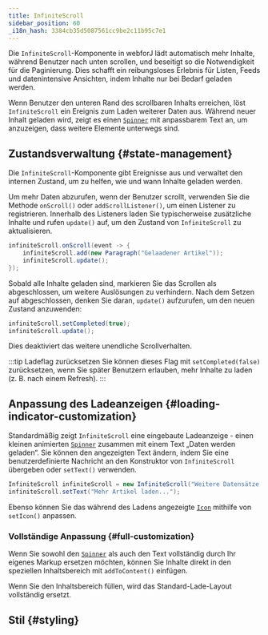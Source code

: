 ```yaml
---
title: InfiniteScroll
sidebar_position: 60
_i18n_hash: 3384cb35d5087561cc9be2c11b95c7e1
---
```

<DocChip chip="shadow" />
<DocChip chip="name" label="dwc-infinite-scroll" />
<DocChip chip='since' label='25.00' />
<JavadocLink type="infinite-scroll" location="com/webforj/component/infinitescroll/InfiniteScroll" top='true'/>

Die `InfiniteScroll`-Komponente in webforJ lädt automatisch mehr Inhalte, während Benutzer nach unten scrollen, und beseitigt so die Notwendigkeit für die Paginierung. Dies schafft ein reibungsloses Erlebnis für Listen, Feeds und datenintensive Ansichten, indem Inhalte nur bei Bedarf geladen werden.

Wenn Benutzer den unteren Rand des scrollbaren Inhalts erreichen, löst `InfiniteScroll` ein Ereignis zum Laden weiterer Daten aus. Während neuer Inhalt geladen wird, zeigt es einen [`Spinner`](../components/spinner) mit anpassbarem Text an, um anzuzeigen, dass weitere Elemente unterwegs sind.

<AppLayoutViewer
path='/webforj/infinitescroll?' 
javaE='https://raw.githubusercontent.com/webforj/webforj-documentation/refs/heads/main/src/main/java/com/webforj/samples/views/infinitescroll/InfiniteScrollView.java'
cssURL='/css/infinitescroll/infinitescroll.css'
height = '400px'
mobile='true'
/>

## Zustandsverwaltung {#state-management}

Die `InfiniteScroll`-Komponente gibt Ereignisse aus und verwaltet den internen Zustand, um zu helfen, wie und wann Inhalte geladen werden.

Um mehr Daten abzurufen, wenn der Benutzer scrollt, verwenden Sie die Methode `onScroll()` oder `addScrollListener()`, um einen Listener zu registrieren. Innerhalb des Listeners laden Sie typischerweise zusätzliche Inhalte und rufen `update()` auf, um den Zustand von `InfiniteScroll` zu aktualisieren.

```java
infiniteScroll.onScroll(event -> {
    infiniteScroll.add(new Paragraph("Gelaadener Artikel"));
    infiniteScroll.update();
});
```

Sobald alle Inhalte geladen sind, markieren Sie das Scrollen als abgeschlossen, um weitere Auslösungen zu verhindern. Nach dem Setzen auf abgeschlossen, denken Sie daran, `update()` aufzurufen, um den neuen Zustand anzuwenden:

```java
infiniteScroll.setCompleted(true);
infiniteScroll.update();
```
Dies deaktiviert das weitere unendliche Scrollverhalten.

:::tip Ladeflag zurücksetzen
Sie können dieses Flag mit `setCompleted(false)` zurücksetzen, wenn Sie später Benutzern erlauben, mehr Inhalte zu laden (z. B. nach einem Refresh).
:::

## Anpassung des Ladeanzeigen {#loading-indicator-customization}

Standardmäßig zeigt `InfiniteScroll` eine eingebaute Ladeanzeige - einen kleinen animierten [`Spinner`](../components/spinner) zusammen mit einem Text „Daten werden geladen“. Sie können den angezeigten Text ändern, indem Sie eine benutzerdefinierte Nachricht an den Konstruktor von `InfiniteScroll` übergeben oder `setText()` verwenden.

```java
InfiniteScroll infiniteScroll = new InfiniteScroll("Weitere Datensätze abrufen...");
infiniteScroll.setText("Mehr Artikel laden...");
```

Ebenso können Sie das während des Ladens angezeigte [`Icon`](../components/icon) mithilfe von `setIcon()` anpassen.

<AppLayoutViewer
path='/webforj/infinitescrollloading?' 
javaE='https://raw.githubusercontent.com/webforj/webforj-documentation/refs/heads/main/src/main/java/com/webforj/samples/views/infinitescroll/InfiniteScrollLoadingView.java'
cssURL='/css/infinitescroll/infinitescroll.css'
height = '400px'
mobile='true'
/>

### Vollständige Anpassung {#full-customization}

Wenn Sie sowohl den [`Spinner`](../components/spinner) als auch den Text vollständig durch Ihr eigenes Markup ersetzen möchten,
können Sie Inhalte direkt in den speziellen Inhaltsbereich mit `addToContent()` einfügen.

Wenn Sie den Inhaltsbereich füllen, wird das Standard-Lade-Layout vollständig ersetzt.

<AppLayoutViewer
path='/webforj/infinitescrollcustomloading?' 
javaE='https://raw.githubusercontent.com/webforj/webforj-documentation/refs/heads/main/src/main/java/com/webforj/samples/views/infinitescroll/InfiniteScrollCustomLoadingView.java'
cssURL='/css/infinitescroll/infinitescrollcustom.css'
height = '400px'
mobile='true'
/>

## Stil {#styling}

<TableBuilder name="InfiniteScroll" />

